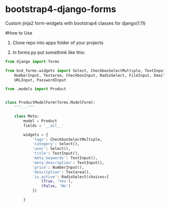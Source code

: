 # bootstrap4-django-forms
Custom jinja2 form-widgets with bootstrap4 classes for django(1.11)

#How to Use

1. Clone repo into apps folder of your projects

2. In forms.py put somethink like this:

```python
from django import forms

from bs4_forms.widgets import Select, CheckboxSelectMultiple, TextInput,\
    NumberInput, Textarea, CheckboxInput, RadioSelect, FileInput, EmailInput,\
    URLInput, PasswordInput

from .models import Product


class ProductModelForm(forms.ModelForm):
    """..."""

    class Meta:
        model = Product
        fields = '__all__'

        widgets = {
            'tags': CheckboxSelectMultiple,
            'category': Select(),
            'user': Select(),
            'title': TextInput(),
            'meta_keywords': TextInput(),
            'meta_description': TextInput(),
            'price': NumberInput(),
            'description': Textarea(),
            'is_active': RadioSelect(choices=[
                (True, 'Yes'),
                (False, 'No')
            ])

        }
```
